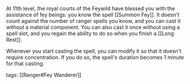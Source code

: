 At 11th level, the royal courts of the Feywild have blessed you with the assistance of fey beings: you know the spell [[Summon Fey]]. It doesn't count against the number of ranger spells you know, and you can cast it without a material component. You can also cast it once without using a spell slot, and you regain the ability to do so when you finish a [[Long Rest]].

Whenever you start casting the spell, you can modify it so that it doesn't require concentration. If you do so, the spell's duration becomes 1 minute for that casting.

tags: [[Ranger#Fey Wanderer]]